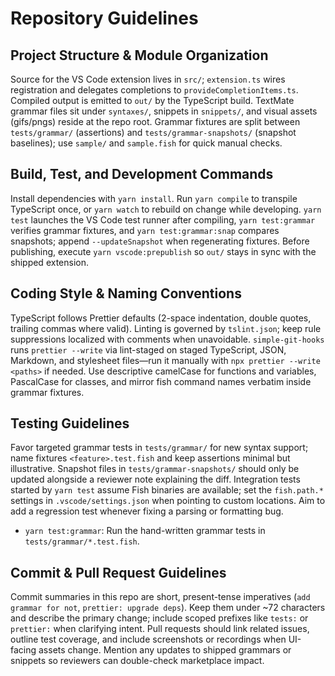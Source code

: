 # Repository Guidelines

## Project Structure & Module Organization
Source for the VS Code extension lives in `src/`; `extension.ts` wires registration and delegates completions to `provideCompletionItems.ts`. Compiled output is emitted to `out/` by the TypeScript build. TextMate grammar files sit under `syntaxes/`, snippets in `snippets/`, and visual assets (gifs/pngs) reside at the repo root. Grammar fixtures are split between `tests/grammar/` (assertions) and `tests/grammar-snapshots/` (snapshot baselines); use `sample/` and `sample.fish` for quick manual checks.

## Build, Test, and Development Commands
Install dependencies with `yarn install`. Run `yarn compile` to transpile TypeScript once, or `yarn watch` to rebuild on change while developing. `yarn test` launches the VS Code test runner after compiling, `yarn test:grammar` verifies grammar fixtures, and `yarn test:grammar:snap` compares snapshots; append `--updateSnapshot` when regenerating fixtures. Before publishing, execute `yarn vscode:prepublish` so `out/` stays in sync with the shipped extension.

## Coding Style & Naming Conventions
TypeScript follows Prettier defaults (2-space indentation, double quotes, trailing commas where valid). Linting is governed by `tslint.json`; keep rule suppressions localized with comments when unavoidable. `simple-git-hooks` runs `prettier --write` via lint-staged on staged TypeScript, JSON, Markdown, and stylesheet files—run it manually with `npx prettier --write <paths>` if needed. Use descriptive camelCase for functions and variables, PascalCase for classes, and mirror fish command names verbatim inside grammar fixtures.

## Testing Guidelines
Favor targeted grammar tests in `tests/grammar/` for new syntax support; name fixtures `<feature>.test.fish` and keep assertions minimal but illustrative. Snapshot files in `tests/grammar-snapshots/` should only be updated alongside a reviewer note explaining the diff. Integration tests started by `yarn test` assume Fish binaries are available; set the `fish.path.*` settings in `.vscode/settings.json` when pointing to custom locations. Aim to add a regression test whenever fixing a parsing or formatting bug.

- `yarn test:grammar`: Run the hand-written grammar tests in `tests/grammar/*.test.fish`.


## Commit & Pull Request Guidelines
Commit summaries in this repo are short, present-tense imperatives (`add grammar for not`, `prettier: upgrade deps`). Keep them under ~72 characters and describe the primary change; include scoped prefixes like `tests:` or `prettier:` when clarifying intent. Pull requests should link related issues, outline test coverage, and include screenshots or recordings when UI-facing assets change. Mention any updates to shipped grammars or snippets so reviewers can double-check marketplace impact.
